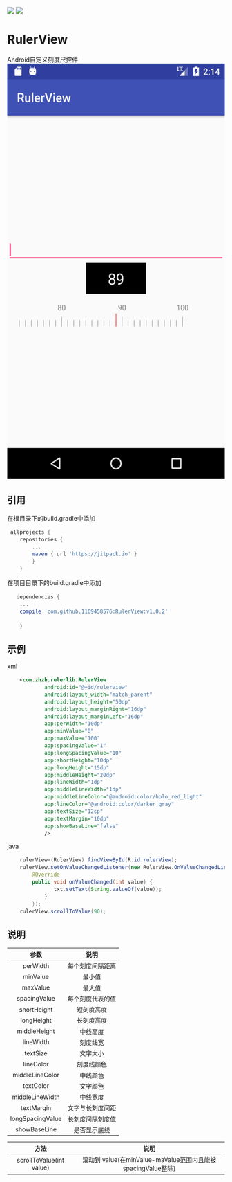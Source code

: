 ![](https://img.shields.io/github/release/1169458576/RulerView.svg)
![](https://img.shields.io/travis/1169458576/RulerView.svg)

RulerView
===
Android自定义刻度尺控件</br>
<img width="540" height="960" src="/img/screenshot.png"/>
## 引用
在根目录下的build.gradle中添加
```gradle
 allprojects {
    repositories {
        ...
        maven { url 'https://jitpack.io' }
        }
    }
```
在项目目录下的build.gradle中添加
```gradle
   dependencies {
    ...
    compile 'com.github.1169458576:RulerView:v1.0.2'
    
    }
```
## 示例
xml
```XML
    <com.zhzh.rulerlib.RulerView
            android:id="@+id/rulerView"
            android:layout_width="match_parent"
            android:layout_height="50dp"
            android:layout_marginRight="16dp"
            android:layout_marginLeft="16dp"
            app:perWidth="10dp"
            app:minValue="0"
            app:maxValue="100"
            app:spacingValue="1"
            app:longSpacingValue="10"
            app:shortHeight="10dp"
            app:longHeight="15dp"
            app:middleHeight="20dp"
            app:lineWidth="1dp"
            app:middleLineWidth="1dp"
            app:middleLineColor="@android:color/holo_red_light"
            app:lineColor="@android:color/darker_gray"
            app:textSize="12sp"
            app:textMargin="10dp"
            app:showBaseLine="false"
            />
```
java
```java
    rulerView=(RulerView) findViewById(R.id.rulerView);
    rulerView.setOnValueChangedListener(new RulerView.OnValueChangedListener() {
        @Override
        public void onValueChanged(int value) {
               txt.setText(String.valueOf(value));
            }
        });
    rulerView.scrollToValue(90);
```
## 说明

| 参数 | 说明 |
| :------------: | :-------------: |
| perWidth | 每个刻度间隔距离 |
| minValue | 最小值 |
| maxValue | 最大值 |
| spacingValue | 每个刻度代表的值 |
| shortHeight | 短刻度高度 |
| longHeight | 长刻度高度 |
| middleHeight | 中线高度 |
| lineWidth | 刻度线宽 |
| textSize | 文字大小 |
| lineColor | 刻度线颜色 |
| middleLineColor | 中线颜色 |
| textColor | 文字颜色 |
| middleLineWidth | 中线宽度 |
| textMargin | 文字与长刻度间距 |
| longSpacingValue | 长刻度间隔刻度值 |
| showBaseLine | 是否显示底线 |

| 方法 | 说明 |
| :----: | :----: |
| scrollToValue(int value) | 滚动到 value(在minValue~maValue范围内且能被spacingValue整除) |
